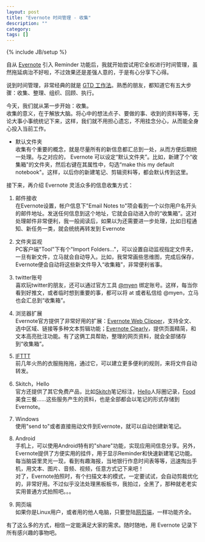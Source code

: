 ```yaml
---
layout: post
title: "Evernote 时间管理 - 收集"
description: ""
category: 
tags: []
---
```

{% include JB/setup %}

自从 [Evernote](https://www.evernote.com/referral/Registration.action?uid=5188615&sig=127d1b9803bbb398d8753ad5e3954a6f) 引入 Reminder 功能后，我就开始尝试用它全权进行时间管理，虽然拖延病治不好啦，不过效果还是差强人意的，于是有心分享下心得。

说到时间管理，非常经典的就是 [GTD 工作法](http://cdc.tencent.com/?p=790)。熟悉的朋友，都知道它有五大步骤：收集、整理、组织、回顾、执行。

今天，我们就从第一步开始：收集。    
收集的意义，在于解放大脑。将心中的想法点子、要做的事、收到的资料等等，无论大事小事统统记下来，这样，我们就不用担心遗忘，不用挂念分心，从而能全身心投入当前工作。

+ 默认文件夹    
收集有个重要的概念，就是尽量所有的新信息都汇总到一处，从而方便后期统一处理。与之对应的， Evernote 可以设定“默认文件夹”。比如，新建了个“收集箱"的文件夹，然后右键在其属性中，勾选“make this my default notebook"。这样，以后你的新建笔记、剪辑资料等，都会默认传到这里。

接下来，再介绍 Evernote 灵活众多的信息收集方式：

1. 邮件接收    
在Evernote设置，帐户信息下"Email Notes to"项会看到一个以你用户名开头的邮件地址。发送任何信息到这个地址，它就会自动进入你的“收集箱”。这对处理邮件非常便利，我一般阅读后，如果以为还需要进一步处理，比如日程通知、新任务一类，就会统统再转发到 Evernote

2. 文件夹监视    
PC客户端"Tool"下有个"Import Folders..."，可以设置自动监视指定文件夹，一旦有新文件，立马就会自动导入。比如，我常常画些思维图，完成后保存，Evernote便会自动将这些新文件导入“收集箱”，非常便利省事。

3. twitter账号     
喜欢玩twitter的朋友，还可以通过官方工具 [@myen](https://twitter.com/myen) 绑定账号。这样，每当你看到好推文，或者临时想到重要的事，都可以将 at 或者私信给 @myen，立马也会汇总到“收集箱”。 

4. 浏览器扩展    
Evernote官方提供了非常好用的扩展：[Evernote Web Clipper](https://evernote.com/webclipper/)，支持全文、选中区域、链接等多种文本剪辑功能；[Evernote Clearly](https://evernote.com/clearly/)，提供页面精简，和文本高亮批注功能。有了这俩工具帮助，整理的网页资料，就会全部储存到“收集箱”。

5. [IFTTT](https://ifttt.com/)          
前几年火热的衣服拖拖拖，通过它，可以建立更多便利的规则，来将文件自动转发。

6. Skitch，Hello    
官方还提供了其它免费产品，比如[Skitch](https://evernote.com/skitch/)笔记标注，[Hello](https://evernote.com/hello/)人际圈记录，[Food](https://evernote.com/food/)美食三餐……这些服务产生的资料，也是全部都会以笔记的形式存储到Evernote。

7. Windows     
使用"send to"或者直接拖动文件到Evernote，就可以自动创建新笔记。

8. Android     
手机上，可以使用Android特有的"share"功能，实现应用间信息分享。另外，Evernote提供了方便实用的挂件，用于显示Reminder和快速新建笔记功能。每当脑袋里灵光一现，看到有趣海报，当地银行作息时间表等等，迅速掏出手机，用文本、图片、音频、视频，任意方式记下来吧！    
对了，Evernote拍照时，有个扫描文本的模式，一定要试试，会自动剪裁优化的，非常好用。不过似乎没法处理黑板板书，我拍过，全黑了，那种就老老实实用普通方式拍照吧。。。

9. 网页端      
如果你是Linux用户，或者用的他人电脑，只要登陆[网页端](https://www.evernote.com/)，一样功能齐全。

有了这么多的方式，相信一定能满足大家的需求。随时随地，用 Evernote 记录下所有感兴趣的事物吧。


